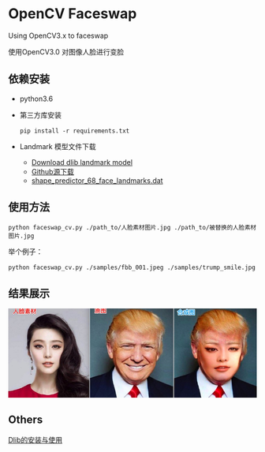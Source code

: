 # OpenCV Faceswap 

Using OpenCV3.x to faceswap

使用OpenCV3.0 对图像人脸进行变脸

## 依赖安装
- python3.6

- 第三方库安装
    ```
   pip install -r requirements.txt
    ```

- Landmark 模型文件下载
  + [Download dlib landmark model](https://pan.baidu.com/s/1Bbn7Zl57do969b76ui0OeA)
  + [Github源下载](https://github.com/italojs/facial-landmarks-recognition-/blob/master/shape_predictor_68_face_landmarks.dat)
  + [shape_predictor_68_face_landmarks.dat](https://github.com/italojs/facial-landmarks-recognition-/blob/master/shape_predictor_68_face_landmarks.dat)


## 使用方法

```
python faceswap_cv.py ./path_to/人脸素材图片.jpg ./path_to/被替换的人脸素材图片.jpg
```

举个例子：

```
python faceswap_cv.py ./samples/fbb_001.jpeg ./samples/trump_smile.jpg
```

## 结果展示
![](samples/sample.jpg)


## Others 

[Dlib的安装与使用](https://my.oschina.net/u/3027864/blog/2089168)
